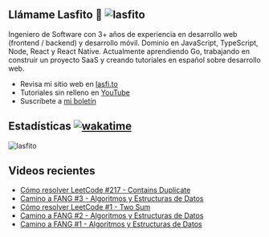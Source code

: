 
## Llámame Lasfito 👋 <img src="https://komarev.com/ghpvc/?username=lasfito&label=Profile%20views&color=0e75b6&style=flat" alt="lasfito" /> 

Ingeniero de Software con 3+ años de experiencia en desarrollo web (frontend / backend) y desarrollo móvil. Dominio en JavaScript, TypeScript, Node, React y React Native. Actualmente aprendiendo Go, trabajando en construir un proyecto SaaS y creando tutoriales en español sobre desarrollo web.

  - Revisa mi sitio web en [lasfi.to](https://lasfi.to)
  - Tutoriales sin relleno en [YouTube](https://www.youtube.com/channel/UCwfeUZwjfNsIFqFURiqkLSw)
  - Suscríbete a <a href="http://lasfi.to/1-2-3/"  target="_blank"> mi boletín </a>
   

## Estadísticas [![wakatime](https://wakatime.com/badge/user/5f64052e-88c6-4b16-a87a-e9f52142e69a.svg)](https://wakatime.com/@5f64052e-88c6-4b16-a87a-e9f52142e69a)


<img align="center" src="https://github-readme-stats.vercel.app/api/top-langs?username=lasfito&show_icons=true&locale=es&layout=compact&langs_count=4&theme=nord&custom_title=Stack+según+GitHub" alt="lasfito" /> 

## Videos recientes
<!-- BLOG-POST-LIST:START -->
- [Cómo resolver LeetCode #217 - Contains Duplicate](https://www.youtube.com/watch?v=gxmCcoNLmPE)
- [Camino a FANG #3  -  Algoritmos y Estructuras de Datos](https://www.youtube.com/watch?v=VOl2g30adxI)
- [Cómo resolver LeetCode #1 - Two Sum](https://www.youtube.com/watch?v=uNUBpoU6izY)
- [Camino a FANG #2  -  Algoritmos y Estructuras de Datos](https://www.youtube.com/watch?v=qkzMxRAnCQA)
- [Camino a FANG #1  -  Algoritmos y Estructuras de Datos](https://www.youtube.com/watch?v=lXwjeO4HDdg)
<!-- BLOG-POST-LIST:END -->











  
